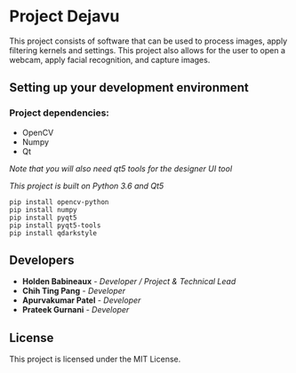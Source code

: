# Project Dejavu

This project consists of software that can be used to process images, apply filtering kernels and settings.
This project also allows for the user to open a webcam, apply facial recognition, and capture images.

## Setting up your development environment

### Project dependencies:
* OpenCV
* Numpy
* Qt

 *Note that you will also need qt5 tools for the designer UI tool*

*This project is built on Python 3.6 and Qt5*
```
pip install opencv-python
pip install numpy
pip install pyqt5
pip install pyqt5-tools
pip install qdarkstyle
```

## Developers

* **Holden Babineaux** - *Developer / Project & Technical Lead*
* **Chih Ting Pang** - *Developer*
* **Apurvakumar Patel** - *Developer*
* **Prateek Gurnani** - *Developer*

## License

This project is licensed under the MIT License.